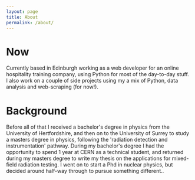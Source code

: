 ```yaml
---
layout: page
title: About
permalink: /about/
---
```


# Now

Currently based in Edinburgh working as a web developer for an online hospitality training company, using Python for most of the day-to-day stuff. I also work on a couple of side projects using my  a mix of Python, data analysis and web-scraping (for now!). 

# Background

Before all of that I received a bachelor's degree in physics from the University of Hertfordshire, and then on to the University of Surrey to study a masters degree in physics, following the 'radiation detection and instrumentation' pathway. During my bachelor's degree I had the opportunity to spend 1 year at CERN as a technical student, and returned during my masters degree to write my thesis on the applications for mixed-field radiation testing. I went on to start a Phd in nuclear physics, but decided around half-way through to pursue something different..
